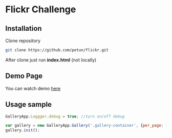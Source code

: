 # Flickr Challenge
## Installation
Clone repository 
```sh
git clone https://github.com/petun/flickr.git
```
After clone just run **index.html** (not locally)

## Demo Page
You can watch demo [here](http://dv.petun.ru/flickr/)


## Usage sample
```javascript
GalleryApp.Loggger.debug = true; //turn on/off debug

var gallery = new GalleryApp.Gallery('.gallery-container', {per_page: 10});
gallery.init();
```